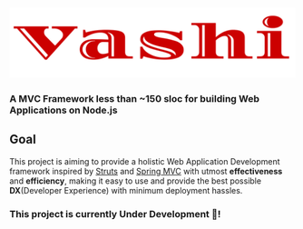 ### <img src="./Resources/VashiComplete.svg">
### A MVC Framework less than ~150 sloc for building Web Applications on Node.js

## Goal 
This project is aiming to provide a holistic Web Application Development framework inspired by [Struts](https://en.wikipedia.org/wiki/Apache_Struts_1) and [Spring MVC](https://en.wikipedia.org/wiki/Spring_Framework) with utmost **effectiveness** and **efficiency**, making it easy to use and provide the best possible **DX**(Developer Experience) with minimum deployment hassles.


### This project is currently Under Development 👷!
